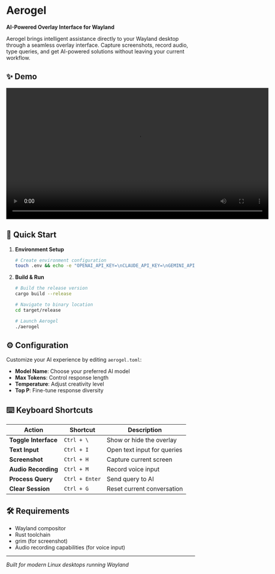 # Aerogel

**AI-Powered Overlay Interface for Wayland**

Aerogel brings intelligent assistance directly to your Wayland desktop through a seamless overlay interface. Capture screenshots, record audio, type queries, and get AI-powered solutions without leaving your current workflow.

## ✨ Demo

<video width="700" controls>
  <source src="https://raw.githubusercontent.com/kamlendras/aerogel/refs/heads/main/demo/video.mp4" type="video/mp4">
  <source src="demo/video.mp4" type="video/mp4">
  Your browser does not support the video tag.
</video>

## 🚀 Quick Start

1. **Environment Setup**
   ```bash
   # Create environment configuration
   touch .env && echo -e "OPENAI_API_KEY=\nCLAUDE_API_KEY=\nGEMINI_API_KEY=\nXAI_API_KEY=" > .env
   ```

2. **Build & Run**
   ```bash
   # Build the release version
   cargo build --release
   
   # Navigate to binary location
   cd target/release
   
   # Launch Aerogel
   ./aerogel
   ```

## ⚙️ Configuration

Customize your AI experience by editing `aerogel.toml`:

- **Model Name**: Choose your preferred AI model
- **Max Tokens**: Control response length
- **Temperature**: Adjust creativity level
- **Top P**: Fine-tune response diversity

## ⌨️ Keyboard Shortcuts

| Action | Shortcut | Description |
|--------|----------|-------------|
| **Toggle Interface** | `Ctrl + \` | Show or hide the overlay |
| **Text Input** | `Ctrl + I` | Open text input for queries |
| **Screenshot** | `Ctrl + H` | Capture current screen |
| **Audio Recording** | `Ctrl + M` | Record voice input |
| **Process Query** | `Ctrl + Enter` | Send query to AI |
| **Clear Session** | `Ctrl + G` | Reset current conversation |

## 🛠️ Requirements

- Wayland compositor
- Rust toolchain
- grim (for screenshot)
- Audio recording capabilities (for voice input)


---

*Built for modern Linux desktops running Wayland*

